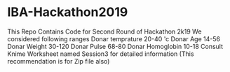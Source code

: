 # IBA-Hackathon2019
This Repo Contains Code for Second Round of Hackathon 2k19 We considered following ranges Donar temprature 20-40 'c Donar Age 14-56 Donar Weight 30-120 Donar Pulse 68-80 Donar Homoglobin 10-18 Consult Knime Worksheet named Session3 for detailed information (This recommendation is for Zip file also)
